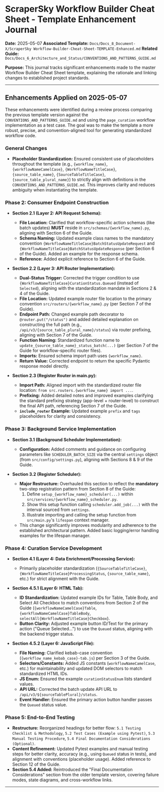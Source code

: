 # ScraperSky Workflow Builder Cheat Sheet - Template Enhancement Journal

**Date:** 2025-05-07
**Associated Template:** `Docs/Docs_8_Document-X/ScraperSky Workflow-Builder-Cheat-Sheet-TEMPLATE-Enhanced.md`
**Related Guide:** `Docs/Docs_6_Architecture_and_Status/CONVENTIONS_AND_PATTERNS_GUIDE.md`

**Purpose:** This journal tracks significant enhancements made to the master Workflow Builder Cheat Sheet template, explaining the rationale and linking changes to established project standards.

---

## Enhancements Applied on 2025-05-07

These enhancements were identified during a review process comparing the previous template version against the `CONVENTIONS_AND_PATTERNS_GUIDE.md` and using the `page_curation` workflow implementation as a test case. The goal was to make the template a more robust, precise, and convention-aligned tool for generating standardized workflow code.

### General Changes

- **Placeholder Standardization:** Ensured consistent use of placeholders throughout the template (e.g., `{workflow_name}`, `{workflowNameCamelCase}`, `{WorkflowNameTitleCase}`, `{source_table_name}`, `{SourceTableTitleCase}`, `{source_table_plural_name}`) to strictly align with definitions in the `CONVENTIONS_AND_PATTERNS_GUIDE.md`. This improves clarity and reduces ambiguity when instantiating the template.

### Phase 2: Consumer Endpoint Construction

- **Section 2.1 (Layer 2: API Request Schema):**

  - **File Location:** Clarified that workflow-specific action schemas (like batch updates) **MUST** reside in `src/schemas/{workflow_name}.py`, aligning with Section 6 of the Guide.
  - **Schema Naming:** Updated example class names to the mandatory convention `{WorkflowNameTitleCase}BatchStatusUpdateRequest` and `{WorkflowNameTitleCase}BatchStatusUpdateResponse` (per Section 6 of the Guide). Added an example for the response schema.
  - **Reference:** Added explicit reference to Section 6 of the Guide.

- **Section 2.2 (Layer 3: API Router Implementation):**

  - **Dual-Status Trigger:** Corrected the trigger condition to use `{WorkflowNameTitleCase}CurationStatus.Queued` (instead of `Selected`), aligning with the standardization mandate in Sections 2 & 4 of the Guide.
  - **File Location:** Updated example router file location to the primary convention `src/routers/{workflow_name}.py` (per Section 7 of the Guide).
  - **Endpoint Path:** Changed example path decorator to `@router.put("/status")` and added detailed explanation on constructing the full path (e.g., `/api/v3/{source_table_plural_name}/status`) via router prefixing, aligning with Section 7 of the Guide.
  - **Function Naming:** Standardized function name to `update_{source_table_name}_status_batch(...)` (per Section 7 of the Guide for workflow-specific router files).
  - **Imports:** Ensured schema import path uses `{workflow_name}`.
  - **Return Value:** Corrected endpoint to return the specific Pydantic response model directly.

- **Section 2.3 (Register Router in main.py):**
  - **Import Path:** Aligned import with the standardized router file location: `from src.routers.{workflow_name} import ...`.
  - **Prefixing:** Added detailed notes and improved examples clarifying the standard prefixing strategy (app-level + router-level) to construct the final API path, referencing Section 7 of the Guide.
  - **`include_router` Example:** Updated example `prefix` and `tags` placeholders for clarity and consistency.

### Phase 3: Background Service Implementation

- **Section 3.1 (Background Scheduler Implementation):**

  - **Configuration:** Added comments and guidance on configuring parameters like `SCHEDULER_BATCH_SIZE` via the central `settings` object (from `src/config/settings.py`), aligning with Sections 8 & 9 of the Guide.

- **Section 3.2 (Register Scheduler):**
  - **Major Restructure:** Overhauled this section to reflect the **mandatory** two-step registration pattern from Section 8 of the Guide:
    1.  Define `setup_{workflow_name}_scheduler(...)` within `src/services/{workflow_name}_scheduler.py`.
    2.  Show this setup function calling `scheduler.add_job(...)` with the interval sourced from `settings`.
    3.  Illustrate importing and calling the setup function from `src/main.py`'s `lifespan` context manager.
  - This change significantly improves modularity and adherence to the established architectural pattern. Added basic logging/error handling examples for the lifespan manager.

### Phase 4: Curation Service Development

- **Section 4.1 (Layer 4: Data Enrichment/Processing Service):**

  - Primarily placeholder standardization (`{SourceTableTitleCase}`, `{WorkflowNameTitleCase}ProcessingStatus`, `{source_table_name}`, etc.) for strict alignment with the Guide.

- **Section 4.5.1 (Layer 6: HTML Tab):**

  - **ID Standardization:** Updated example IDs for Table, Table Body, and Select All Checkbox to match conventions from Section 2 of the Guide (`{workflowNameCamelCase}Table`, `{workflowNameCamelCase}TableBody`, `selectAll{WorkflowNameTitleCase}Checkbox`).
  - **Button Clarity:** Adjusted example button ID/Text for the primary action ("Queue Selected...") to use the `Queued` status, aligning with the backend trigger status.

- **Section 4.5.2 (Layer 6: JavaScript File):**
  - **File Naming:** Clarified kebab-case convention (`{workflow_name_kebab_case}-tab.js`) per Section 3 of the Guide.
  - **Selectors/Constants:** Added JS constants (`workflowNameCamelCase`, etc.) for maintainability and updated DOM selectors to match standardized HTML IDs.
  - **JS Enum:** Ensured the example `curationStatusEnum` lists standard values.
  - **API URL:** Corrected the batch update API URL to `/api/v3/${sourceTablePlural}/status`.
  - **Event Handler:** Ensured the primary action button handler passes the `Queued` status value.

### Phase 5: End-to-End Testing

- **Restructure:** Reorganized headings for better flow: `5.1 Testing Checklist & Methodology`, `5.2 Test Cases (Example using Pytest)`, `5.3 Manual Testing Procedure`, `5.4 Final Documentation Considerations (Optional)`.
- **Content Refinement:** Updated Pytest examples and manual testing steps for better clarity, accuracy (e.g., using `Queued` status in tests), and alignment with conventions (placeholder usage). Added reference to Section 12 of the Guide.
- **Section 5.4 Added:** Reintroduced the "Final Documentation Considerations" section from the older template version, covering failure modes, state diagrams, and cross-workflow links.

---
